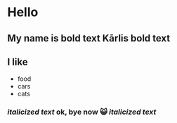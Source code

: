 # Hello 
My name is **bold text** Kārlis **bold text**
---
## I like
- food
- cars 
- cats 
### *italicized text* ok, bye now 😺 *italicized text*
